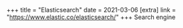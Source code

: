 +++
title = "Elasticsearch"
date = 2021-03-06
[extra]
link = "https://www.elastic.co/elasticsearch/"
+++
Search engine


